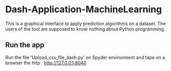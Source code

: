 # Dash-Application-MachineLearning

This is a graphical interface to apply prediction algorithms on a dataset. The users of the tool are supposed to know nothing about Python programming.

Run the app
----------------------
    
Run the file 'Upload_csv_file_dash.py' on Spyder environment and tape on a browser the http : http://127.0.0.1:8040
